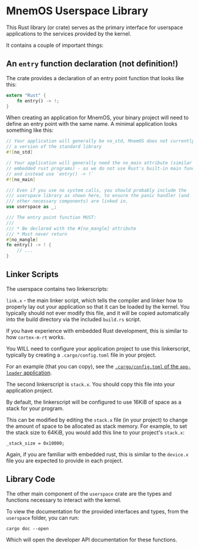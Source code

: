 # MnemOS Userspace Library

This Rust library (or crate) serves as the primary interface for userspace applications to the services provided by the kernel.

It contains a couple of important things:

## An `entry` function declaration (not definition!)

The crate provides a declaration of an entry point function that looks like this:

```rust
extern "Rust" {
    fn entry() -> !;
}
```

When creating an application for MnemOS, your binary project will need to define an entry point with the same name. A minimal application looks something like this:

```rust
// Your application will generally be no_std, MnemOS does not currently provide
// a version of the standard library
#![no_std]

// Your application will generally need the no_main attribute (similar to
// embedded rust programs) - as we do not use Rust's built-in main function,
// and instead use `entry() -> !`
#![no_main]

/// Even if you use no system calls, you should probably include the
/// userspace library as shown here, to ensure the panic handler (and
/// other necessary components) are linked in.
use userspace as _;

/// The entry point function MUST:
///
/// * Be declared with the #[no_mangle] attribute
/// * Must never return
#[no_mangle]
fn entry() -> ! {
    // ...
}
```

## Linker Scripts

The userspace contains two linkerscripts:

`link.x` - the main linker script, which tells the compiler and linker how to properly lay out your application so that it can be loaded by the kernel. You typically should not ever modify this file, and it will be copied automatically into the build directory via the included `build.rs` script.

If you have experience with embedded Rust development, this is similar to how `cortex-m-rt` works.

You WILL need to configure your application project to use this linkerscript, typically by creating a `.cargo/config.toml` file in your project.

For an example (that you can copy), see the [`.cargo/config.toml` of the `app-loader` application](../apps/app-loader/.cargo/config.toml).

The second linkerscript is `stack.x`. You should copy this file into your application project.

By default, the linkerscript will be configured to use 16KiB of space as a stack for your program.

This can be modified by editing the `stack.x` file (in your project) to change the amount of space to be allocated as stack memory. For example, to set the stack size to 64KiB, you would add this line to your project's `stack.x`:

```
_stack_size = 0x10000;
```

Again, if you are familiar with embedded rust, this is similar to the `device.x` file you are expected to provide in each project.

## Library Code

The other main component of the `userspace` crate are the types and functions necessary to interact with the kernel.

To view the documentation for the provided interfaces and types, from the `userspace` folder, you can run:

```shell
cargo doc --open
```

Which will open the developer API documentation for these functions.
